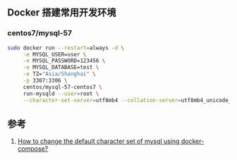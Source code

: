 ﻿## Docker 搭建常用开发环境

### centos7/mysql-57

```bash
sudo docker run --restart=always -d \
     -e MYSQL_USER=user \
     -e MYSQL_PASSWORD=123456 \
     -e MYSQL_DATABASE=test \
     -e TZ="Asia/Shanghai" \
     -p 3307:3306 \
     centos/mysql-57-centos7 \
     run-mysqld --user=root \
     --character-set-server=utf8mb4 --collation-server=utf8mb4_unicode_ci  # ^[1]^
```







## 参考

1. [How to change the default character set of mysql using docker-compose?](https://stackoverflow.com/questions/45729326/how-to-change-the-default-character-set-of-mysql-using-docker-compose)